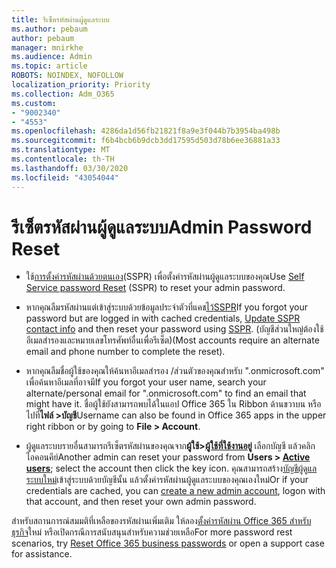 ```yaml
---
title: รีเซ็ตรหัสผ่านผู้ดูแลระบบ
ms.author: pebaum
author: pebaum
manager: mnirkhe
ms.audience: Admin
ms.topic: article
ROBOTS: NOINDEX, NOFOLLOW
localization_priority: Priority
ms.collection: Adm_O365
ms.custom:
- "9002340"
- "4553"
ms.openlocfilehash: 4286da1d56fb21821f8a9e3f044b7b3954ba498b
ms.sourcegitcommit: f6b4bcb6b9dcb3dd17595d503d78b6ee36881a33
ms.translationtype: MT
ms.contentlocale: th-TH
ms.lasthandoff: 03/30/2020
ms.locfileid: "43054044"
---
```

# <a name="admin-password-reset"></a><span data-ttu-id="e4e04-102">รีเซ็ตรหัสผ่านผู้ดูแลระบบ</span><span class="sxs-lookup"><span data-stu-id="e4e04-102">Admin Password Reset</span></span>

- <span data-ttu-id="e4e04-103">ใช้[การตั้งค่ารหัสผ่านด้วยตนเอง](https://passwordreset.microsoftonline.com/)(SSPR) เพื่อตั้งค่ารหัสผ่านผู้ดูแลระบบของคุณ</span><span class="sxs-lookup"><span data-stu-id="e4e04-103">Use [Self Service password Reset](https://passwordreset.microsoftonline.com/) (SSPR) to reset your admin password.</span></span>

- <span data-ttu-id="e4e04-104">หากคุณลืมรหัสผ่านแต่เข้าสู่ระบบด้วยข้อมูลประจําตัวที่แคช[ไว้](https://go.microsoft.com/fwlink/?linkid=849451)[SSPR](https://passwordreset.microsoftonline.com/)</span><span class="sxs-lookup"><span data-stu-id="e4e04-104">If you forgot your password but are logged in with cached credentials, [Update SSPR contact info](https://go.microsoft.com/fwlink/?linkid=849451) and then reset your password using [SSPR](https://passwordreset.microsoftonline.com/).</span></span>  <span data-ttu-id="e4e04-105">(บัญชีส่วนใหญ่ต้องใช้อีเมลสํารองและหมายเลขโทรศัพท์อื่นเพื่อรีเซ็ต)</span><span class="sxs-lookup"><span data-stu-id="e4e04-105">(Most accounts require an alternate email and phone number to complete the reset).</span></span>

- <span data-ttu-id="e4e04-106">หากคุณลืมชื่อผู้ใช้ของคุณให้ค้นหาอีเมลสํารอง /ส่วนตัวของคุณสําหรับ ".onmicrosoft.com" เพื่อค้นหาอีเมลที่อาจมี</span><span class="sxs-lookup"><span data-stu-id="e4e04-106">If you forgot your user name, search your alternate/personal email for ".onmicrosoft.com" to find an email that might have it.</span></span>  <span data-ttu-id="e4e04-107">ชื่อผู้ใช้ยังสามารถพบได้ในแอป Office 365 ใน Ribbon ด้านขวาบน หรือไปที่**ไฟล์ >บัญชี**</span><span class="sxs-lookup"><span data-stu-id="e4e04-107">Username can also be found in Office 365 apps in the upper right ribbon or by going to **File > Account**.</span></span>

- <span data-ttu-id="e4e04-108">ผู้ดูแลระบบรายอื่นสามารถรีเซ็ตรหัสผ่านของคุณจาก**ผู้ใช้>[ผู้ใช้ที่ใช้งานอยู่](https://portal.office.com/adminportal/home#/users)** เลือกบัญชี แล้วคลิกไอคอนคีย์</span><span class="sxs-lookup"><span data-stu-id="e4e04-108">Another admin can reset your password from **Users > [Active users](https://portal.office.com/adminportal/home#/users)**; select the account then click the key icon.</span></span>  <span data-ttu-id="e4e04-109">คุณสามารถสร้าง[บัญชีผู้ดูแลระบบใหม่](https://portal.office.com/adminportal/home#/users)เข้าสู่ระบบด้วยบัญชีนั้น แล้วตั้งค่ารหัสผ่านผู้ดูแลระบบของคุณเองใหม่</span><span class="sxs-lookup"><span data-stu-id="e4e04-109">Or if your credentials are cached, you can [create a new admin account](https://portal.office.com/adminportal/home#/users), logon with that account, and then reset your own admin password.</span></span>

<span data-ttu-id="e4e04-110">สําหรับสถานการณ์สมมติที่เหลือของรหัสผ่านเพิ่มเติม ให้ลอง[ตั้งค่ารหัสผ่าน Office 365 สําหรับธุรกิจ](https://docs.microsoft.com/microsoft-365/admin/add-users/reset-passwords)ใหม่ หรือเปิดกรณีการสนับสนุนสําหรับความช่วยเหลือ</span><span class="sxs-lookup"><span data-stu-id="e4e04-110">For more password rest scenarios, try [Reset Office 365 business passwords](https://docs.microsoft.com/microsoft-365/admin/add-users/reset-passwords) or open a support case for assistance.</span></span>
